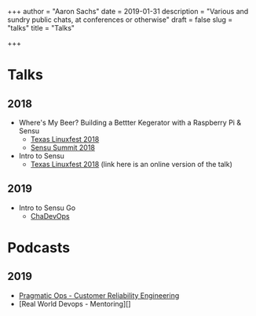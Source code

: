 +++
author = "Aaron Sachs"
date = 2019-01-31 
description = "Various and sundry public chats, at conferences or otherwise"
draft = false
slug = "talks"
title = "Talks"

+++


# Talks

## 2018

* Where's My Beer? Building a Bettter Kegerator with a Raspberry Pi & Sensu
  * [Texas Linuxfest 2018][1]
  * [Sensu Summit 2018][2]
* Intro to Sensu
  * [Texas Linuxfest 2018][3] (link here is an online version of the talk)
  
## 2019

* Intro to Sensu Go
  * [ChaDevOps][4]
  
# Podcasts

## 2019

* [Pragmatic Ops  - Customer Reliability Engineering][5]
* [Real World Devops - Mentoring][]
<!--* [Practical Ops][6]-->

  
<!--LINKS-->
[1]: https://www.youtube.com/watch?v=bFICVwvlBXM
[2]: https://www.youtube.com/watch?v=bn9FDCzlyG0&list=PLqLtpBjHqwC8S6D_VaVEf8aaXixNEvjIC&index=7
[3]: https://soapbox.wistia.com/videos/lC5d35JbkB
[4]: https://www.meetup.com/chadevops/events/258601724/
[5]: https://www.pragmaticopsweekly.com/
[6]: #